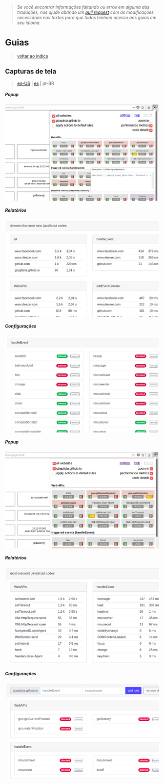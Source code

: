 > *Se você encontrar informações faltando ou erros em alguma das traduções, nos ajude abrindo um [pull request](https://github.com/gbaptista/luminous/pulls) com as modificações necessárias nos textos para que todos tenham acesso aos guias em seu idioma.*

# Guias
> [voltar ao índice](../guides)

## Capturas de tela
> [en-US](../../../doc/en-US/guides/screenshots.md) | [es](../../../doc/es/guides/screenshots.md) | pt-BR

##### Popup
![popup](../../../images/stores/firefox-add-ons/screenshots/en-US/1-popup-1.png)

##### Relatórios
![relatórios](../../../images/stores/firefox-add-ons/screenshots/en-US/2-reports-1.png)

##### Configurações
![configurações](../../../images/stores/firefox-add-ons/screenshots/en-US/3-settings-1.png)

##### Popup
![popup](../../../images/stores/firefox-add-ons/screenshots/en-US/4-popup-2.png)

##### Relatórios
![relatórios](../../../images/stores/firefox-add-ons/screenshots/en-US/5-reports-2.png)

##### Configurações
![configurações](../../../images/stores/firefox-add-ons/screenshots/en-US/6-settings-2.png)
